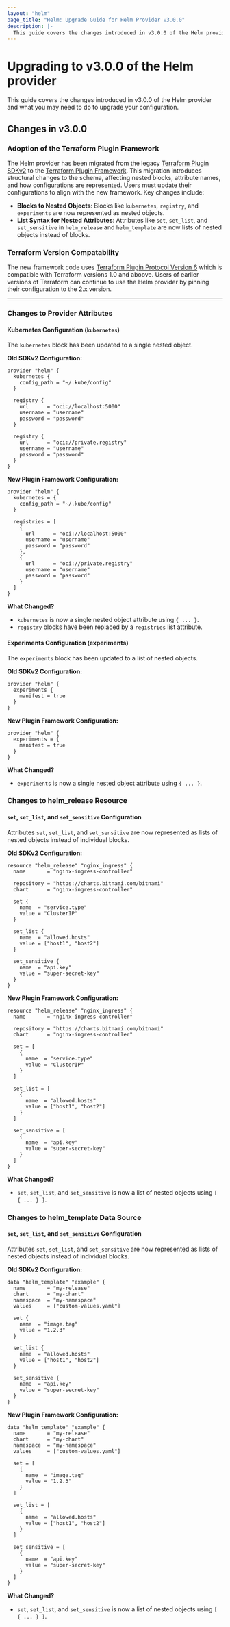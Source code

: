```yaml
---
layout: "helm"
page_title: "Helm: Upgrade Guide for Helm Provider v3.0.0"
description: |-
  This guide covers the changes introduced in v3.0.0 of the Helm provider and what you may need to do to upgrade your configuration.
---
```


# Upgrading to v3.0.0 of the Helm provider


This guide covers the changes introduced in v3.0.0 of the Helm provider and what you may need to do to upgrade your configuration.

## Changes in v3.0.0

### Adoption of the Terraform Plugin Framework

The Helm provider has been migrated from the legacy [Terraform Plugin SDKv2](https://github.com/hashicorp/terraform-plugin-sdk) to the [Terraform Plugin Framework](https://github.com/hashicorp/terraform-plugin-framework). This migration introduces structural changes to the schema, affecting nested blocks, attribute names, and how configurations are represented. Users must update their configurations to align with the new framework. Key changes include:

- **Blocks to Nested Objects**: Blocks like `kubernetes`, `registry`, and `experiments` are now represented as nested objects.
- **List Syntax for Nested Attributes**: Attributes like `set`, `set_list`, and `set_sensitive` in `helm_release` and `helm_template` are now lists of nested objects instead of blocks.

### Terraform Version Compatability 

The new framework code uses [Terraform Plugin Protocol Version 6](https://developer.hashicorp.com/terraform/plugin/terraform-plugin-protocol#protocol-version-6) which is compatible with Terraform versions 1.0 and aboove. Users of earlier versions of Terraform can continue to use the Helm provider by pinning their configuration to the 2.x version. 

---

### Changes to Provider Attributes

#### Kubernetes Configuration (`kubernetes`)

The `kubernetes` block has been updated to a single nested object.

**Old SDKv2 Configuration:**

```hcl
provider "helm" {
  kubernetes {
    config_path = "~/.kube/config"
  }

  registry {
    url      = "oci://localhost:5000"
    username = "username"
    password = "password"
  }

  registry {
    url      = "oci://private.registry"
    username = "username"
    password = "password"
  }
}
```

**New Plugin Framework Configuration:**

```hcl
provider "helm" {
  kubernetes = {
    config_path = "~/.kube/config"
  }

  registries = [
    {
      url      = "oci://localhost:5000"
      username = "username"
      password = "password"
    },
    {
      url      = "oci://private.registry"
      username = "username"
      password = "password"
    }
  ]
}
```

**What Changed?**

- `kubernetes` is now a single nested object attribute using `{ ... }`.
- `registry` blocks have been replaced by a `registries` list attribute.

#### Experiments Configuration (experiments)

The `experiments` block has been updated to a list of nested objects.

**Old SDKv2 Configuration:**

```hcl
provider "helm" {
  experiments {
    manifest = true
  }
}
```

**New Plugin Framework Configuration:**

```hcl
provider "helm" {
  experiments = {
    manifest = true
  }
}
```

**What Changed?**

- `experiments` is now a single nested object attribute using `{ ... }`.

### Changes to helm_release Resource

#### `set`, `set_list`, and `set_sensitive` Configuration

Attributes  `set`, `set_list`, and `set_sensitive` are now represented as lists of nested objects instead of individual blocks.

**Old SDKv2 Configuration:**

```hcl
resource "helm_release" "nginx_ingress" {
  name       = "nginx-ingress-controller"

  repository = "https://charts.bitnami.com/bitnami"
  chart      = "nginx-ingress-controller"

  set {
    name  = "service.type"
    value = "ClusterIP"
  }

  set_list {
    name  = "allowed.hosts"
    value = ["host1", "host2"]
  }

  set_sensitive {
    name  = "api.key"
    value = "super-secret-key"
  }
}
```

**New Plugin Framework Configuration:**

```hcl
resource "helm_release" "nginx_ingress" {
  name       = "nginx-ingress-controller"

  repository = "https://charts.bitnami.com/bitnami"
  chart      = "nginx-ingress-controller"

  set = [
    {
      name  = "service.type"
      value = "ClusterIP"
    }
  ]

  set_list = [
    {
      name  = "allowed.hosts"
      value = ["host1", "host2"]
    }
  ]

  set_sensitive = [
    {
      name  = "api.key"
      value = "super-secret-key"
    }
  ]
}
```

**What Changed?**

- `set`, `set_list`, and `set_sensitive` is now a list of nested objects using `[ { ... } ]`.

### Changes to helm_template Data Source

#### `set`, `set_list`, and `set_sensitive` Configuration

Attributes  `set`, `set_list`, and `set_sensitive` are now represented as lists of nested objects instead of individual blocks.

**Old SDKv2 Configuration:**

```hcl
data "helm_template" "example" {
  name       = "my-release"
  chart      = "my-chart"
  namespace  = "my-namespace"
  values     = ["custom-values.yaml"]

  set {
    name  = "image.tag"
    value = "1.2.3"
  }

  set_list {
    name  = "allowed.hosts"
    value = ["host1", "host2"]
  }

  set_sensitive {
    name  = "api.key"
    value = "super-secret-key"
  }
}
```

**New Plugin Framework Configuration:**

```hcl
data "helm_template" "example" {
  name       = "my-release"
  chart      = "my-chart"
  namespace  = "my-namespace"
  values     = ["custom-values.yaml"]

  set = [
    {
      name  = "image.tag"
      value = "1.2.3"
    }
  ]

  set_list = [
    {
      name  = "allowed.hosts"
      value = ["host1", "host2"]
    }
  ]

  set_sensitive = [
    {
      name  = "api.key"
      value = "super-secret-key"
    }
  ]
}
```

**What Changed?**

- `set`, `set_list`, and `set_sensitive` is now a list of nested objects using `[ { ... } ]`.
